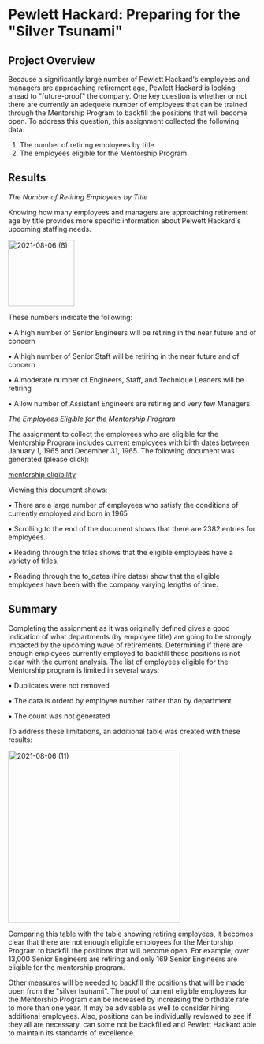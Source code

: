 # Pewlett Hackard:  Preparing for the "Silver Tsunami"

## Project Overview

Because a significantly large number of Pewlett Hackard's employees and managers are approaching retirement age, Pewlett Hackard is looking ahead to "future-proof" the company.  One key question is whether or not there are currently an adequete number of employees that can be trained through the Mentorship Program to backfill the positions that will become open. To address this question, this assignment collected the following data:

  1.  The number of retiring employees by title
  2.  The employees eligible for the Mentorship Program

## Results

_The Number of Retiring Employees by Title_

Knowing how many employees and managers are approaching retirement age by title provides more specific information about Pelwett Hackard's upcoming staffing needs.   

<img width="134" alt="2021-08-06 (6)" src="https://user-images.githubusercontent.com/84471904/128579761-bd76a443-c608-43a5-9f4f-847a73e112e5.png">

These numbers indicate the following:

•	A high number of Senior Engineers will be retiring in the near future and of concern

•	A high number of Senior Staff will be retiring in the near future and of concern

•	A moderate number of Engineers, Staff, and Technique Leaders will be retiring

•	A low number of Assistant Engineers are retiring and very few Managers

 _The Employees Eligible for the Mentorship Program_
 
 The assignment to collect the employees who are eligible for the Mentorship Program includes current employees with birth dates between January 1, 1965 and December 31, 1965. 
 The following document was generated (please click):

  [mentorship eligibility](data/mentorship_eligibility.csv)
  
  Viewing this document shows:
  
•	There are a large number of employees who satisfy the conditions of currently employed and born in 1965

•	Scrolling to the end of the document shows that there are 2382 entries for employees.  

•	Reading through the titles shows that the eligible employees have a variety of titles.

•	Reading through the to_dates (hire dates) show that the eligible employees have been with the company varying lengths of time.

 ## Summary
Completing the assignment as it was originally defined gives a good indication of what departments (by employee title) are going to be strongly impacted by the upcoming wave of retirements.  Determining if there are enough employees currently employed to backfill these positions is not clear with the current analysis.  The list of employees eligible for the Mentorship program is limited in several ways:

•	Duplicates were not removed

•	The data is orderd by employee number rather than by department

•	The count was not generated
 
 To address these limitations, an additional table was created with these results:
 
<img width="349" alt="2021-08-06 (11)" src="https://user-images.githubusercontent.com/84471904/128583436-7f188900-20f8-4186-ab10-e85c8bbadeee.png">

Comparing this table with the table showing retiring employees, it becomes clear that there are not enough eligible employees for the Mentorship Program to backfill the positions that will become open.  For example, over 13,000 Senior Engineers are retiring and only 169 Senior Engineers are eligible for the mentorship program.  

Other measures will be needed to backfill the positions that will be made open from the "silver tsunami".  The pool of current eligible employees for the Mentorship Program can be increased by increasing the birthdate rate to more than one year.  It may be advisable as well to consider hiring additional employees.  Also, positions can be individually reviewed to see if they all are necessary, can some not be backfilled and Pewlett Hackard able to maintain its standards of excellence.
 
 
 
